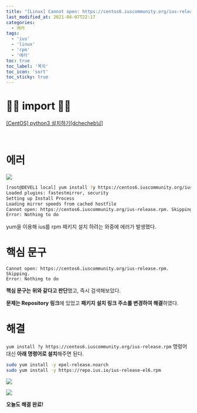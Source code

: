 ```yaml
---
title: "[Linux] Cannot open: https://centos6.iuscommunity.org/ius-release.rpm. Skipping 에러 해결"
last_modified_at: 2021-04-07T22:17
categories: 
  - 에러
tags: 
  - 'ius' 
  - 'linux' 
  - 'rpm' 
  - '에러'
toc: true
toc_label: '목차'
toc_icon: 'sort'
toc_sticky: true
---
```


# 🙆‍♂️ import 🙇‍♂️


[[CentOS] python3 설치하기[dchecheb님]](https://velog.io/@dchecheb/centos7%EC%97%90-python3-%EC%84%A4%EC%B9%98%ED%95%98%EA%B8%B0)

[]()

[]()

[]()

[]()

[]()

<br>


# 에러

![](https://images.velog.io/images/gillog/post/e0cfc59b-e94d-467b-9672-5e737d391c54/image.png)

```bash
[root@DEVEL1 local] yum install ?y https://centos6.iuscommunity.org/ius-release.rpm
Loaded plugins: fastestmirror, security
Setting up Install Process
Loading mirror speeds from cached hostfile
Cannot open: https://centos6.iuscommunity.org/ius-release.rpm. Skipping.
Error: Nothing to do
```

yum을 이용해 ius를 rpm 패키지 설치 하려는 와중에 에러가 발생했다.


# 핵심 문구

```
Cannot open: https://centos6.iuscommunity.org/ius-release.rpm. Skipping.
Error: Nothing to do
```

**핵심 문구는 위와 같다고 판단**했고, 즉시 검색해보았다.

**문제는 Repository 링크**에 있었고 **패키지 설치 링크 주소를 변경하여 해결**하였다.




# 해결

`yum install ?y https://centos6.iuscommunity.org/ius-release.rpm` 명령어 대신 **아래 명령어로 설치**해주면 된다.

```bash
sudo yum install -y epel-release.noarch
sudo yum install -y https://repo.ius.io/ius-release-el6.rpm
```



![](https://images.velog.io/images/gillog/post/8101d192-bc48-4da9-9953-91fae7503e9f/image.png)


![](https://images.velog.io/images/gillog/post/dc1fd6eb-1a4e-4927-8a45-d1863cdd8bb6/image.png)

**오늘도 해결 완료!**